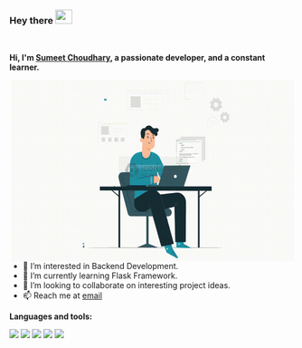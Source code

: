 ### Hey there <img src="https://media.giphy.com/media/hvRJCLFzcasrR4ia7z/giphy.gif" width="30px" height="25px">

<br />

**Hi, I'm [Sumeet Choudhary](https://sumeet-choudhary.github.io/), a passionate developer, and a constant learner.** 


<img align="right" alt="GIF" src="https://github.com/sumeet-choudhary/Banking_System/blob/main/github_developer.gif?raw=true" width="500" height="320" />



- 👀 I’m interested in Backend Development.
- 🌱 I’m currently learning Flask Framework. 
- 💞️ I’m looking to collaborate on interesting project ideas.
- 📫 Reach me at [email](mailto:sumeetchoudhary777@gmail.com)

**Languages and tools:**

<span><img src="https://img.icons8.com/color/48/0000000/python.png"/></span>
<span><img src="https://img.icons8.com/color/48/000000/flask.png"/></span>
<span><img src="https://img.icons8.com/color/48/000000/api.png"/></span>
<span><img src="https://img.icons8.com/color/48/000000/docker.png"/></span>
<span><img src="https://img.icons8.com/color/48/000000/mongodb.png"/></span>


<br/>
